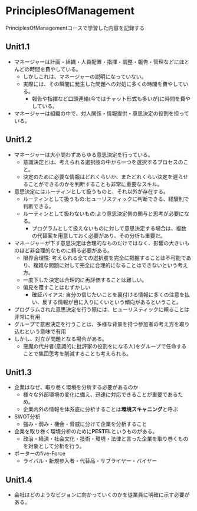 # PrinciplesOfManagement

PrinciplesOfManagementコースで学習した内容を記録する

## Unit1.1

- マネージャーは計画・組織・人員配置・指揮・調整・報告・管理などにほとんどの時間を費やしている。
  - しかしこれは、マネージャーの説明になっていない。
  - 実際には、その瞬間に発生した問題への対処に多くの時間を費やしている。
    - 報告や指揮など口頭連絡(今ではチャット形式も多いが)に時間を費やしている。
- マネージャーは組織の中で、対人関係・情報提供・意思決定の役割を担っている。

## Unit1.2

- マネージャーは大小問わずあらゆる意思決定を行っている。
  - 意識決定とは、考えられる選択肢の中から一つを選択するプロセスのこと。
  - 決定のために必要な情報はどれくらいか、またどれくらい決定を遅らせることができるのかを判断することも非常に重要なスキル。
- 意思決定にはルーティンとして扱うものと、それ以外が存在する。
  - ルーティンとして扱うもの:ヒューリスティックに判断できる、経験則で判断できる。
  - ルーティンとして扱わないもの:より意思決定側の関与と思考が必要になる。
    - プログラムとして扱えないものに対して意思決定する場合は、複数の代替案を用意しておく必要があり、その分析も重要だ。
- マネージャーが下す意思決定は合理的なものだけではなく、影響の大きいものほど非合理的なものに頼る必要がある。
  - 限界合理性: 考えられる全ての選択肢を完全に把握することは不可能であり、複雑な問題に対して完全に合理的になることはできないという考え方。
  - 一度下した決定は合理的に再評価することは難しい。
  - 偏見を覆すことはむずかしい
    - 確証バイアス: 自分の信じたいことを裏付ける情報に多くの注意を払い、反する情報が目に入りにくいという傾向があるということ。
- プログラムされた意思決定を行う際には、ヒューリスティックに頼ることは非常に有用
- グループで意思決定を行うことは、多様な背景を持つ参加者の考え方を取り込むという意味で有用
- しかし、対立が問題となる場合がある。
  - 悪魔の代弁者(意識的に批評家の役割をになる人)をグループで任命することで集団思考を削減することも考えられる。

## Unit1.3

- 企業はなぜ、取り巻く環境を分析する必要があるのか
  - 様々な外部環境の変化に備え、迅速に対応できることが重要であるため。
  - 企業内外の情報を体系底に分析することは**環境スキャニング**と呼ぶ
- SWOT分析
  - 強み・弱み・機会・脅威に分けて企業を分析すること
- 企業を取り巻く環境分析のために**PESTEL**というものがある。
  - 政治・経済・社会文化・技術・環境・法律と言った企業を取り巻くものを対象として分析を行う。
- ポーターのfive-Force
  - ライバル・新規参入者・代替品・サブライヤー・バイヤー

## Unit1.4

- 会社はどのようなビジョンに向かっていくのかを従業員に明確に示す必要がある。
